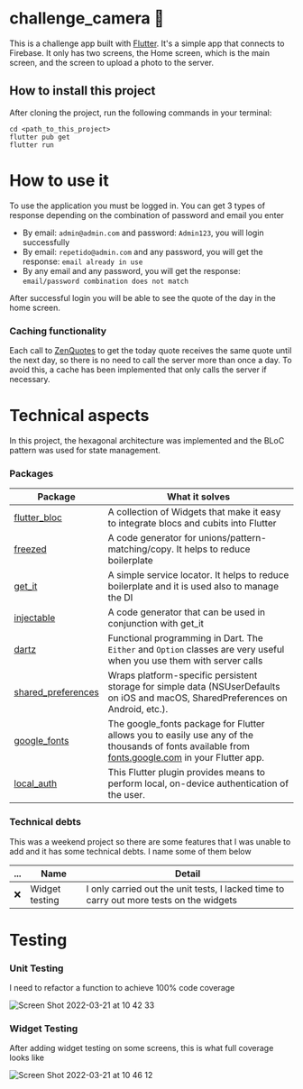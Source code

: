 # challenge_camera :blue_heart: 

This is a challenge app built with [Flutter](https://flutter.dev/). It's a simple app that connects to Firebase. It only has two screens, the Home screen, which is the main screen, and the screen to upload a photo to the server.


## How to install this project
After cloning the project, run the following commands in your terminal:

```
cd <path_to_this_project>
flutter pub get
flutter run
```

# How to use it
To use the application you must be logged in. You can get 3 types of response depending on the combination of password and email you enter

- By email: `admin@admin.com` and password: `Admin123`, you will login successfully
- By email: `repetido@admin.com` and any password, you will get the response: `email already in use`
- By any email and any password, you will get the response: `email/password combination does not match`

After successful login you will be able to see the quote of the day in the home screen.

### Caching functionality
Each call to [ZenQuotes](https://zenquotes.io/api/) to get the today quote receives the same quote until the next day, so there is no need to call the server more than once a day. To avoid this, a cache has been implemented that only calls the server if necessary.

# Technical aspects
In this project, the hexagonal architecture was implemented and the BLoC pattern was used for state management. 

### Packages
Package | What it solves
------------ | -------------
[flutter_bloc](https://pub.dev/packages/flutter_bloc) | A collection of Widgets that make it easy to integrate blocs and cubits into Flutter
[freezed](https://pub.dev/packages/freezed) | A code generator for unions/pattern-matching/copy. It helps to reduce boilerplate
[get_it](https://pub.dev/packages/get_it) | A simple service locator. It helps to reduce boilerplate and it is used also to manage the DI
[injectable](https://pub.dev/packages/injectable) | A code generator that can be used in conjunction with get_it
[dartz](https://pub.dev/packages/dartz) | Functional programming in Dart. The `Either` and `Option` classes are very useful when you use them with server calls
[shared_preferences](https://pub.dev/packages/shared_preferences) | Wraps platform-specific persistent storage for simple data (NSUserDefaults on iOS and macOS, SharedPreferences on Android, etc.). |
[google_fonts](https://pub.dev/packages/google_fonts) | The google_fonts package for Flutter allows you to easily use any of the thousands of fonts available from [fonts.google.com](https://fonts.google.com/) in your Flutter app. 
[local_auth](https://pub.dev/packages/local_auth) | This Flutter plugin provides means to perform local, on-device authentication of the user.



### Technical debts
This was a weekend project so there are some features that I was unable to add and it has some technical debts. I name some of them below

 ...  | Name | Detail
------ | ------ | ------ 
:x: | Widget testing | I only carried out the unit tests, I lacked time to carry out more tests on the widgets 

# Testing

### Unit Testing

I need to refactor a function to achieve 100% code coverage

![Screen Shot 2022-03-21 at 10 42 33](https://user-images.githubusercontent.com/6399992/159273610-769a476b-8d48-48e6-a3f1-ff001faf25c4.png)

### Widget Testing

After adding widget testing on some screens, this is what full coverage looks like

![Screen Shot 2022-03-21 at 10 46 12](https://user-images.githubusercontent.com/6399992/159275387-5833f0cd-67da-4e62-80a6-5e5422da1094.png)

